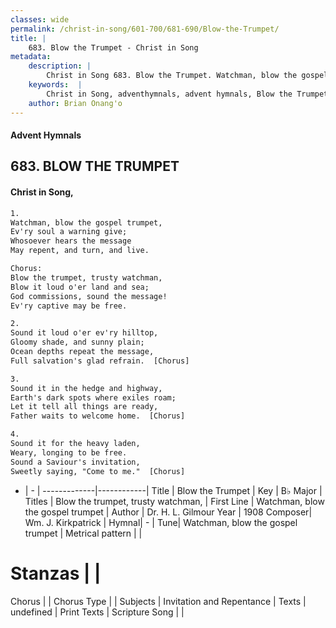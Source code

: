 ```yaml
---
classes: wide
permalink: /christ-in-song/601-700/681-690/Blow-the-Trumpet/
title: |
    683. Blow the Trumpet - Christ in Song
metadata:
    description: |
        Christ in Song 683. Blow the Trumpet. Watchman, blow the gospel trumpet, Ev'ry soul a warning give; Whosoever hears the message May repent, and turn, and live. Chorus: Blow the trumpet, trusty watchman, Blow it loud o'er land and sea; God commissions, sound the message! Ev'ry captive may be free.
    keywords:  |
        Christ in Song, adventhymnals, advent hymnals, Blow the Trumpet, Watchman, blow the gospel trumpet. Blow the trumpet, trusty watchman,
    author: Brian Onang'o
---
```


#### Advent Hymnals
## 683. BLOW THE TRUMPET
####  Christ in Song,

```txt
1.
Watchman, blow the gospel trumpet,
Ev'ry soul a warning give;
Whosoever hears the message
May repent, and turn, and live.

Chorus:
Blow the trumpet, trusty watchman,
Blow it loud o'er land and sea;
God commissions, sound the message!
Ev'ry captive may be free.

2.
Sound it loud o'er ev'ry hilltop,
Gloomy shade, and sunny plain;
Ocean depths repeat the message,
Full salvation's glad refrain.  [Chorus]

3.
Sound it in the hedge and highway,
Earth's dark spots where exiles roam;
Let it tell all things are ready,
Father waits to welcome home.  [Chorus]

4.
Sound it for the heavy laden,
Weary, longing to be free.
Sound a Saviour's invitation,
Sweetly saying, "Come to me."  [Chorus]


```

- |   -  |
-------------|------------|
Title | Blow the Trumpet |
Key | B♭ Major |
Titles | Blow the trumpet, trusty watchman, |
First Line | Watchman, blow the gospel trumpet |
Author | Dr. H. L. Gilmour
Year | 1908
Composer| Wm. J. Kirkpatrick |
Hymnal|  - |
Tune| Watchman, blow the gospel trumpet |
Metrical pattern | |
# Stanzas |  |
Chorus |  |
Chorus Type |  |
Subjects | Invitation and Repentance |
Texts | undefined |
Print Texts | 
Scripture Song |  |
    
